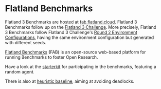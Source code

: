 Flatland Benchmarks
===================


Flatland 3 Benchmarks are hosted at [fab.flatland.cloud](https://fab.flatland.cloud).
Flatland 3 Benchmarks follow up on the [Flatland 3 Challenge](https://flatland-association.github.io/flatland-book/challenges/flatland3.html).
More precisely, Flatland 3 Benchmarks follow Flatland 3 Challenge's
[Round 2 Environment Configurations](https://flatland-association.github.io/flatland-book/challenges/flatland3/envconfig.html#round-2), having the same
environment configuration but generated with different seeds.

[Flatland Benchmarks](https://github.com/flatland-association/flatland-benchmarks) (FAB) is an open-source web-based platform for running Benchmarks to foster
Open Research.

Have a look at the [starterkit](https://github.com/flatland-association/flatland-benchmarks-f3-starterkit) for participating in the benchmarks, featuring a
random agent.

There is also at [heuristic baseline](https://github.com/flatland-association/flatland-benchmarks-f3-deadlock-avoidance-baseline), aiming at avoiding deadlocks.


